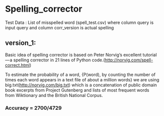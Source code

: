 # Spelling_corrector

Test Data : List of misspelled word (spell_test.csv) where column query is input query and column corr_version is actual spelling

## version_1:

Basic idea of spelling corrector is based on Peter Norvig’s excellent tutorial — a spelling corrector in 21 lines of Python code.(http://norvig.com/spell-correct.html)

To estimate the probability of a word, {P(word), by counting the number of times each word appears in a text file of about a million words} we are using big.txt(http://norvig.com/big.txt) which is a concatenation of public domain book excerpts from Project Gutenberg and lists of most frequent words from Wiktionary and the British National Corpus.

### Accuracy = 2700/4729
